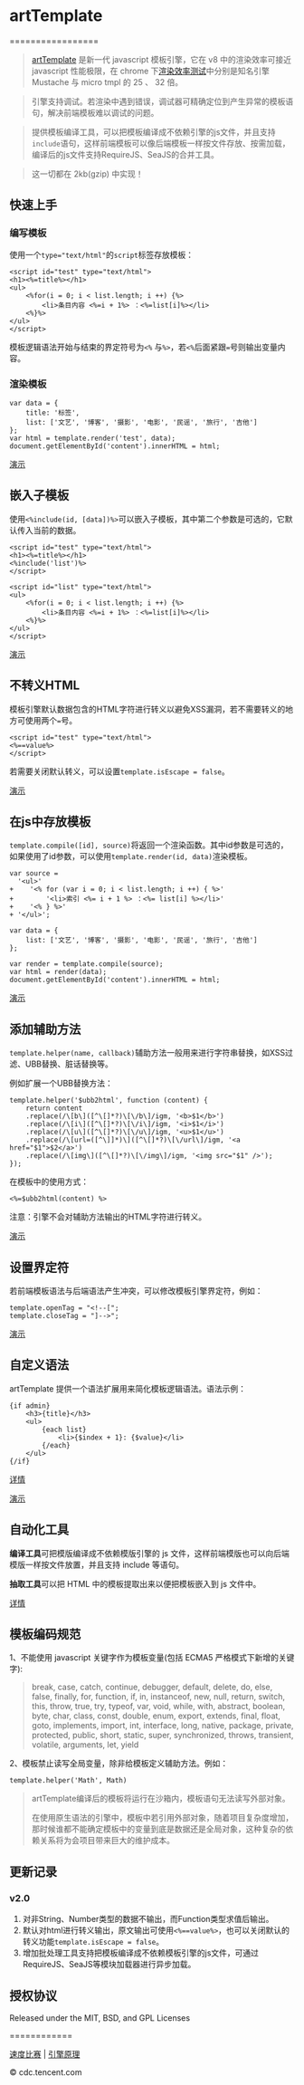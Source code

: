 # artTemplate
=================

> [artTemplate](https://github.com/aui/artTemplate) 是新一代 javascript 模板引擎，它在 v8 中的渲染效率可接近 javascript 性能极限，在 chrome 下[渲染效率测试](http://aui.github.com/artTemplate/test/test-speed.html)中分别是知名引擎 Mustache 与 micro tmpl 的 25 、 32 倍。

> 引擎支持调试。若渲染中遇到错误，调试器可精确定位到产生异常的模板语句，解决前端模板难以调试的问题。

> 提供模板编译工具，可以把模板编译成不依赖引擎的js文件，并且支持``include``语句，这样前端模板可以像后端模板一样按文件存放、按需加载，编译后的js文件支持RequireJS、SeaJS的合并工具。

> 这一切都在 2kb(gzip) 中实现！


## 快速上手

### 编写模板

使用一个``type="text/html"``的``script``标签存放模板：
	
	<script id="test" type="text/html">
	<h1><%=title%></h1>
	<ul>
    	<%for(i = 0; i < list.length; i ++) {%>
        	<li>条目内容 <%=i + 1%> ：<%=list[i]%></li>
    	<%}%>
	</ul>
	</script>
	
模板逻辑语法开始与结束的界定符号为``<%`` 与``%>``，若``<%``后面紧跟``=``号则输出变量内容。

### 渲染模板
	
	var data = {
		title: '标签',
		list: ['文艺', '博客', '摄影', '电影', '民谣', '旅行', '吉他']
	};
	var html = template.render('test', data);
	document.getElementById('content').innerHTML = html;


[演示](http://aui.github.com/artTemplate/demo/basic.html)

## 嵌入子模板

使用``<%include(id, [data])%>``可以嵌入子模板，其中第二个参数是可选的，它默认传入当前的数据。

	<script id="test" type="text/html">
	<h1><%=title%></h1>
	<%include('list')%>
	</script>
	
	<script id="list" type="text/html">
	<ul>
    	<%for(i = 0; i < list.length; i ++) {%>
        	<li>条目内容 <%=i + 1%> ：<%=list[i]%></li>
    	<%}%>
	</ul>
	</script>
	
[演示](http://aui.github.com/artTemplate/demo/include.html)

## 不转义HTML

模板引擎默认数据包含的HTML字符进行转义以避免XSS漏洞，若不需要转义的地方可使用两个``=``号。

	<script id="test" type="text/html">
	<%==value%>
	</script>
	
若需要关闭默认转义，可以设置``template.isEscape = false``。

[演示](http://aui.github.com/artTemplate/demo/no-escape.html)

## 在js中存放模板

``template.compile([id], source)``将返回一个渲染函数。其中id参数是可选的，如果使用了id参数，可以使用``template.render(id, data)``渲染模板。

	var source =
	  '<ul>'
	+    '<% for (var i = 0; i < list.length; i ++) { %>'
	+        '<li>索引 <%= i + 1 %> ：<%= list[i] %></li>'
	+    '<% } %>'
	+ '</ul>';
	
	var data = {
	    list: ['文艺', '博客', '摄影', '电影', '民谣', '旅行', '吉他']
	};
	
	var render = template.compile(source);
	var html = render(data);
	document.getElementById('content').innerHTML = html;
	
[演示](http://aui.github.com/artTemplate/demo/compile.html)

## 添加辅助方法

``template.helper(name, callback)``辅助方法一般用来进行字符串替换，如XSS过滤、UBB替换、脏话替换等。

例如扩展一个UBB替换方法：

	template.helper('$ubb2html', function (content) {
    	return content
    	.replace(/\[b\]([^\[]*?)\[\/b\]/igm, '<b>$1</b>')
    	.replace(/\[i\]([^\[]*?)\[\/i\]/igm, '<i>$1</i>')
    	.replace(/\[u\]([^\[]*?)\[\/u\]/igm, '<u>$1</u>')
    	.replace(/\[url=([^\]]*)\]([^\[]*?)\[\/url\]/igm, '<a href="$1">$2</a>')
    	.replace(/\[img\]([^\[]*?)\[\/img\]/igm, '<img src="$1" />');
	});
	
在模板中的使用方式：

	<%=$ubb2html(content) %>
	
注意：引擎不会对辅助方法输出的HTML字符进行转义。
	
[演示](http://aui.github.com/artTemplate/demo/helper.html)

## 设置界定符

若前端模板语法与后端语法产生冲突，可以修改模板引擎界定符，例如：

	template.openTag = "<!--[";
	template.closeTag = "]-->";
	
[演示](http://aui.github.com/artTemplate/demo/tag.html)

## 自定义语法

artTemplate 提供一个语法扩展用来简化模板逻辑语法。语法示例：

	{if admin}
    	<h3>{title}</h3>
    	<ul>
    	    {each list}
            	<li>{$index + 1}: {$value}</li>
       		{/each}
    	</ul>
	{/if}
	
[详情](http://aui.github.com/artTemplate/extensions/index.html)

[演示](http://aui.github.com/artTemplate/demo/tag.html)

## 自动化工具

**编译工具**可把模版编译成不依赖模版引擎的 js 文件，这样前端模版也可以向后端模版一样按文件放置，并且支持 include 等语句。

**抽取工具**可以把 HTML 中的模板提取出来以便把模板嵌入到 js 文件中。

[详情](http://aui.github.com/artTemplate/tools/index.html)

## 模板编码规范

1、不能使用 javascript 关键字作为模板变量(包括 ECMA5 严格模式下新增的关键字):

> break, case, catch, continue, debugger, default, delete, do, else, false, finally, for, function, if, in, instanceof, new, null, return, switch, this, throw, true, try, typeof, var, void, while, with, abstract, boolean, byte, char, class, const, double, enum, export, extends, final, float, goto, implements, import, int, interface, long, native, package, private, protected, public, short, static, super, synchronized, throws, transient, volatile, arguments, let, yield

2、模板禁止读写全局变量，除非给模板定义辅助方法。例如：

	template.helper('Math', Math)

> artTemplate编译后的模板将运行在沙箱内，模板语句无法读写外部对象。
> 
> 在使用原生语法的引擎中，模板中若引用外部对象，随着项目复杂度增加，那时候谁都不能确定模板中的变量到底是数据还是全局对象，这种复杂的依赖关系将为会项目带来巨大的维护成本。


## 更新记录

### v2.0

1.	对非String、Number类型的数据不输出，而Function类型求值后输出。
2.	默认对html进行转义输出，原文输出可使用``<%==value%>``，也可以关闭默认的转义功能``template.isEscape = false``。
3.	增加批处理工具支持把模板编译成不依赖模板引擎的js文件，可通过RequireJS、SeaJS等模块加载器进行异步加载。

## 授权协议

Released under the MIT, BSD, and GPL Licenses

============

[速度比赛](http://aui.github.com/artTemplate/test/test-speed.html) | [引擎原理](http://cdc.tencent.com/?p=5723)

© cdc.tencent.com
